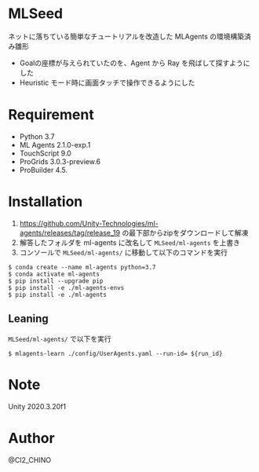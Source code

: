 # MLSeed
ネットに落ちている簡単なチュートリアルを改造した MLAgents の環境構築済み雛形
- Goalの座標が与えられていたのを、Agent から Ray を飛ばして探すようにした
- Heuristic モード時に画面タッチで操作できるようにした

# Requirement
- Python                                3.7
- ML Agents                             2.1.0-exp.1
- TouchScript                           9.0
- ProGrids                              3.0.3-preview.6
- ProBuilder                            4.5.

# Installation
1. https://github.com/Unity-Technologies/ml-agents/releases/tag/release_19 の最下部からzipをダウンロードして解凍
2. 解答したフォルダを ml-agents に改名して `MLSeed/ml-agents` を上書き
3. コンソールで `MLSeed/ml-agents/` に移動して以下のコマンドを実行<br>
```
$ conda create --name ml-agents python=3.7
$ conda activate ml-agents
$ pip install --upgrade pip 
$ pip install -e ./ml-agents-envs 
$ pip install -e ./ml-agents
```

## Leaning
`MLSeed/ml-agents/` で以下を実行
```
$ mlagents-learn ./config/UserAgents.yaml --run-id= ${run_id}
```

# Note
Unity 2020.3.20f1

# Author 
@Cl2_CHINO